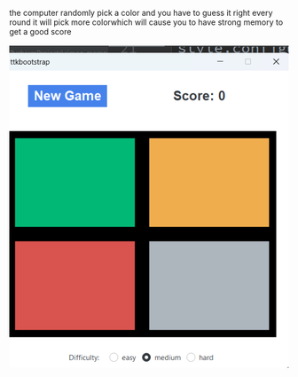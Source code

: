 the computer randomly pick a color and you have to guess it right every round it will pick more colorwhich will cause you to have strong memory to get a good score<br><br>
<img src="Screenshot 2023-10-20 202510.png">
